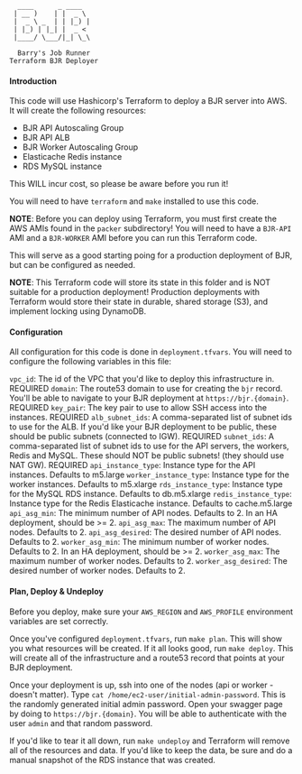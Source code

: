       ____      _ ____
     | __ )    | |  _ \
     |  _ \ _  | | |_) |
     | |_) | |_| |  _ <
     |____/ \___/|_| \_\

      Barry's Job Runner
    Terraform BJR Deployer

#### Introduction

This code will use Hashicorp's Terraform to deploy a BJR server into AWS. It will create the following resources:

- BJR API Autoscaling Group
- BJR API ALB
- BJR Worker Autoscaling Group
- Elasticache Redis instance
- RDS MySQL instance

This WILL incur cost, so please be aware before you run it!

You will need to have `terraform` and `make` installed to use this code.

__NOTE__: Before you can deploy using Terraform, you must first create the AWS AMIs found in the `packer` subdirectory! You will need to have a `BJR-API` AMI and a `BJR-WORKER` AMI before you can run this Terraform code.

This will serve as a good starting poing for a production deployment of BJR, but can be configured as needed.

__NOTE__: This Terraform code will store its state in this folder and is NOT suitable for a production deployment! Production deployments with Terraform would store their state in durable, shared storage (S3), and implement locking using DynamoDB.

#### Configuration

All configuration for this code is done in `deployment.tfvars`. You will need to configure the following variables in this file:

`vpc_id`: The id of the VPC that you'd like to deploy this infrastructure in. REQUIRED
`domain`: The route53 domain to use for creating the `bjr` record. You'll be able to navigate to your BJR deployment at `https://bjr.{domain}`. REQUIRED
`key_pair`: The key pair to use to allow SSH access into the instances. REQUIRED
`alb_subnet_ids`: A comma-separated list of subnet ids to use for the ALB. If you'd like your BJR deployment to be public, these should be public subnets (connected to IGW). REQUIRED
`subnet_ids`: A comma-separated list of subnet ids to use for the API servers, the workers, Redis and MySQL. These should NOT be public subnets! (they should use NAT GW). REQUIRED
`api_instance_type`: Instance type for the API instances. Defaults to m5.large
`worker_instance_type`: Instance type for the worker instances. Defaults to m5.xlarge
`rds_instance_type`: Instance type for the MySQL RDS instance. Defaults to db.m5.xlarge
`redis_instance_type`: Instance type for the Redis Elasticache instance. Defaults to cache.m5.large
`api_asg_min`: The minimum number of API nodes. Defaults to 2. In an HA deployment, should be >= 2.
`api_asg_max`: The maximum number of API nodes. Defaults to 2.
`api_asg_desired`: The desired number of API nodes. Defaults to 2.
`worker_asg_min`: The minimum number of worker nodes. Defaults to 2. In an HA deployment, should be >= 2.
`worker_asg_max`: The maximum number of worker nodes. Defaults to 2.
`worker_asg_desired`: The desired number of worker nodes. Defaults to 2.

#### Plan, Deploy & Undeploy

Before you deploy, make sure your `AWS_REGION` and `AWS_PROFILE` environment variables are set correctly.

Once you've configured `deployment.tfvars`, run `make plan`. This will show you what resources will be created. If it all looks good, run `make deploy`. This will create all of the infrastructure and a route53 record that points at your BJR deployment.

Once your deployment is up, ssh into one of the nodes (api or worker - doesn't matter). Type `cat /home/ec2-user/initial-admin-password`. This is the randomly generated initial admin password. Open your swagger page by doing to `https://bjr.{domain}`. You will be able to authenticate with the user `admin` and that random password.

If you'd like to tear it all down, run `make undeploy` and Terraform will remove all of the resources and data. If you'd like to keep the data, be sure and do a manual snapshot of the RDS instance that was created.
